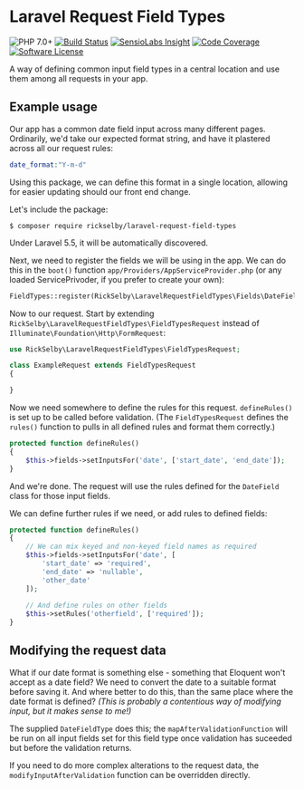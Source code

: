 # Laravel Request Field Types

![PHP 7.0+](https://img.shields.io/badge/php-7.0%2B-blue.svg)
[![Build Status](https://img.shields.io/travis/rickselby/laravel-request-field-types.svg)](https://travis-ci.org/rickselby/laravel-auto-presenter-mapper)
[![SensioLabs Insight](https://img.shields.io/sensiolabs/i/065c32de-1142-4943-b5ed-b5ce6771ec8a.svg)](https://insight.sensiolabs.com/projects/6a69b118-1651-418b-a8b5-f2780dbc893c)
[![Code Coverage](https://img.shields.io/codecov/c/github/rickselby/laravel-request-field-types.svg)](https://codecov.io/gh/rickselby/laravel-auto-presenter-mapper)
[![Software License](https://img.shields.io/badge/license-MIT-brightgreen.svg)](LICENSE)

A way of defining common input field types in a central location and use them among all requests in your app.

## Example usage

Our app has a common date field input across many different pages. Ordinarily, we'd take our expected format string, and have it plastered across all our request rules:
  
```php
date_format:"Y-m-d"
```
  
Using this package, we can define this format in a single location, allowing for easier updating should our front end change.

Let's include the package:

    $ composer require rickselby/laravel-request-field-types
    
Under Laravel 5.5, it will be automatically discovered.

Next, we need to register the fields we will be using in the app. We can do this in the `boot()` function `app/Providers/AppServiceProvider.php` (or any loaded ServicePrivoder, if you prefer to create your own):

```php
FieldTypes::register(RickSelby\LaravelRequestFieldTypes\Fields\DateFieldType::class);
```
    
Now to our request. Start by extending `RickSelby\LaravelRequestFieldTypes\FieldTypesRequest` instead of `Illuminate\Foundation\Http\FormRequest`:

```php
use RickSelby\LaravelRequestFieldTypes\FieldTypesRequest;

class ExampleRequest extends FieldTypesRequest
{

}
```

Now we need somewhere to define the rules for this request. `defineRules()` is set up to be called before validation. (The `FieldTypesRequest` defines the `rules()` function to pulls in all defined rules and format them correctly.)

```php
protected function defineRules()
{
    $this->fields->setInputsFor('date', ['start_date', 'end_date']);
}
```

And we're done. The request will use the rules defined for the `DateField` class for those input fields.

We can define further rules if we need, or add rules to defined fields:

```php
protected function defineRules()
{
    // We can mix keyed and non-keyed field names as required
    $this->fields->setInputsFor('date', [
        'start_date' => 'required',
        'end_date' => 'nullable',
        'other_date'
    ]);
    
    // And define rules on other fields
    $this->setRules('otherfield', ['required']);
}
```

## Modifying the request data

What if our date format is something else - something that Eloquent won't accept as a date field? We need to convert the
date to a suitable format before saving it. And where better to do this, than the same place where the date format is
defined?
_(This is probably a contentious way of modifying input, but it makes sense to me!)_

The supplied `DateFieldType` does this; the `mapAfterValidationFunction` will be run on all input fields set for this
field type once validation has suceeded but before the validation returns.

If you need to do more complex alterations to the request data, the `modifyInputAfterValidation` function can be
overridden directly.
